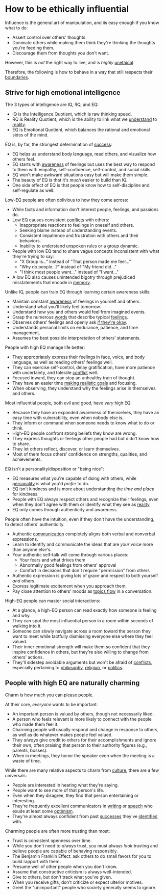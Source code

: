 
# How to be ethically influential

Influence is the general art of manipulation, and iis easy enough if you know what to do:

- Assert control over others' thoughts.
- Dominate others while making them think they're thinking the thoughts you're feeding them.
- Discourage them from thoughts you don't want.

However, this is *not* the right way to live, and is *highly* [unethical](morality.md).

Therefore, the following is how to behave in a way that still respects their [boundaries](people-boundaries.md).

## Strive for high emotional intelligence

The 3 types of intelligence are IQ, RQ, and EQ:

- IQ is the Intelligence Quotient, which is raw thinking speed.
- RQ is Reality Quotient, which is the ability to link what we [understand](understanding.md) to [reality](reality.md).
- EQ is Emotional Quotient, which balances the rational and emotional sides of the mind.

EQ is, by far, the strongest determination of [success](success-1_why.md):

- EQ helps us understand body language, read others, and visualize how others feel.
- EQ starts with [awareness](awareness.md) of feelings but uses the best way to respond to them with empathy, self-confidence, self-control, and social skills.
- EQ won't make awkward situations easy but will make them simple.
- The beauty of EQ is that it's *much* easier to build than IQ.
- One side effect of EQ is that people know how to self-discipline and self-regulate as well.

Low-EQ people are often oblivious to how they come across:

- While facts and information don't interest people, feelings, and passions do.
- Low EQ causes consistent [conflicts](people-5_conflicts.md) with others:
  - Inappropriate reactions to feelings in oneself and others.
  - Seeking blame instead of understanding events.
  - Consistent impatience and frustration with others and their behaviors.
  - Inability to understand unspoken rules or a group dynamic.
- People with low EQ tend to share vague concepts inconsistent with what they're trying to say:
  - "X Group is..." instead of "That person made me feel..."
  - "Why do people...?" instead of "My friend did..."
  - "I think most people want..." instead of "I want..."
- A low EQ also causes unintended bigotry through prejudiced misstatements that encode in [memory](mind-memory.md).

Unlike IQ, people can train EQ through learning certain awareness skills:

- Maintain constant [awareness](awareness.md) of feelings in yourself and others.
- Understand what you'll likely feel tomorrow.
- Understand how you and others would feel from imagined events.
- Grasp the numerous [words](language.md) that describe typical [feelings](mind-feelings.md).
- Observes others' feelings and openly ask [if they're okay](https://www.ruok.org.au/).
- Understands personal limits on endurance, patience, and time management.
- Assumes the best possible interpretation of others' statements.

People with high EQ manage life better:

- They appropriately express their feelings in face, voice, and body language, as well as reading others' feelings well.
- They can exercise self-control, delay gratification, have more patience with uncertainty, and tolerate [conflict](people-5_conflicts.md) well.
- Focused inward, they can stop an unhealthy train of thought.
- They have an easier time [making realistic goals](success-3_goals.md) and focusing.
- When observing, they understand why the feelings arise in themselves and others.

Most influential people, both evil and good, have *very* high EQ:

- Because they have an expanded awareness of themselves, they have an easy time with vulnerability, even when nobody else is.
- They inform or command when someone needs to know what to do or think.
- High-EQ people confront strong beliefs they know are wrong.
- They express thoughts or feelings other people had but didn't know how to share.
- They let others reflect, discover, or learn themselves.
- Most of them focus others' confidence on strengths, qualities, and achievements.

EQ isn't a personality/disposition or "being nice":

- EQ measures what you're capable of doing with others, while [personality](personality.md) is what you'd *prefer* to do.
- EQ isn't kindness and is more about understanding the *time and place* for kindness.
- People with EQ always respect others and recognize their feelings, even when they don't agree with them or identify what they see as [reality](reality.md).
- EQ only comes through authenticity and awareness.

People often have the intuition, even if they don't have the understanding, to detect others' authenticity.

- Authentic [communication](language-speaking.md) completely aligns both verbal and nonverbal expressions.
- Learn to identify and communicate the ideas that are *your* voice more than anyone else's.
- Your authentic self-talk will come through various places:
  - Your fears and what drives them
  - Abnormally good feelings from others' approval
  - Comfort in decisions that don't require "permission" from others
- Authentic expression is giving lots of grace and respect to both yourself *and* others.
- Express legitimate excitement when you approach them.
- Pay close attention to others' moods as [topics flow](language-speaking.md) in a conversation.

High-EQ people can master social interactions:

- At a glance, a high-EQ person can read exactly how someone is feeling and why.
- They can spot the most influential person in a room within seconds of walking into it.
- Someone can slowly navigate across a room toward the person they want to meet while tactfully dismissing everyone else where they feel valued.
- Their inner emotional strength will make them so confident that they inspire confidence in others, but they're also willing to change from others' actions.
- They'll sidestep avoidable arguments but won't be afraid of [conflicts](people-5_conflicts.md), especially pertaining to [philosophy](philosophy.md), [religion](religion.md), or [politics](groups-large.md).

## People with high EQ are naturally charming

Charm is how much you can please people.

At their core, *everyone* wants to be important:

- An important person is valued by others, though not necessarily liked.
- A person who feels relevant is more likely to connect with the people who made them feel it.
- Charming people will usually respond and change in response to others, as well as do whatever makes people feel valued.
- They *always* give credit to others for their accomplishments and ignore their own, often praising that person to their authority figures (e.g., parents, bosses).
- When in meetings, they honor the speaker even when the meeting is a waste of time.

While there are many relative aspects to charm from [culture](culture.md), there are a few universals:

- People are interested in hearing what they're saying.
- People want to see more of that person's life.
- Even when they disagree, they find that person entertaining or interesting.
- They're frequently excellent communicators in [writing](language-writing.md) or [speech](language-speaking.md) who exude at least some [optimism](mind-feelings-happiness.md).
- They're almost always confident from past [successes](success-1_why.md) they've [identified](identity.md) with.

Charming people are often more trusting than most:

- Trust is consistent openness over time.
- While you don't need to *always* trust, you must always *look* trusting and believe people are capable of behaving responsibly.
- The Benjamin Franklin Effect: ask others to do small favors for you to build rapport with them.
- Presume well of other people when you don't know.
- Assume that constructive criticism is always well-intended.
- Give to others, but don't track what you've given.
- When you receive gifts, don't criticize or expect ulterior motives.
- Greet the "unimportant" people who society generally seems to ignore.
